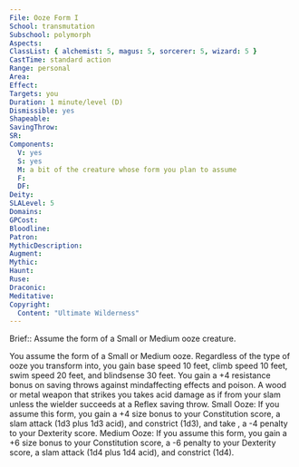 ```yaml
---
File: Ooze Form I
School: transmutation
Subschool: polymorph
Aspects: 
ClassList: { alchemist: 5, magus: 5, sorcerer: 5, wizard: 5 }
CastTime: standard action
Range: personal
Area: 
Effect: 
Targets: you
Duration: 1 minute/level (D)
Dismissible: yes
Shapeable: 
SavingThrow: 
SR: 
Components:
  V: yes
  S: yes
  M: a bit of the creature whose form you plan to assume
  F: 
  DF: 
Deity: 
SLALevel: 5
Domains: 
GPCost: 
Bloodline: 
Patron: 
MythicDescription: 
Augment: 
Mythic: 
Haunt: 
Ruse: 
Draconic: 
Meditative: 
Copyright:
  Content: "Ultimate Wilderness"
---
```

Brief:: Assume the form of a Small or Medium ooze creature.

You assume the form of a Small or Medium ooze. Regardless of the type of ooze you transform into, you gain base speed 10 feet, climb speed 10 feet, swim speed 20 feet, and blindsense 30 feet. You gain a +4 resistance bonus on saving throws against mindaffecting effects and poison. A wood or metal weapon that strikes you takes acid damage as if from your slam unless the wielder succeeds at a Reflex saving throw. Small Ooze: If you assume this form, you gain a +4 size bonus to your Constitution score, a slam attack (1d3 plus 1d3 acid), and constrict (1d3), and take , a -4 penalty to your Dexterity score. Medium Ooze: If you assume this form, you gain a +6 size bonus to your Constitution score, a -6 penalty to your Dexterity score, a slam attack (1d4 plus 1d4 acid), and constrict (1d4).

